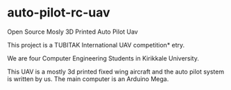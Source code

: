 # auto-pilot-rc-uav
Open Source Mosly 3D Printed Auto Pilot Uav

This project is a TUBITAK International UAV competition* etry.

We are four Computer Engineering Students in Kirikkale University.

This UAV is a mostly 3d printed fixed wing aircraft and the auto pilot system is written by us.
The main computer is an Arduino Mega. 
